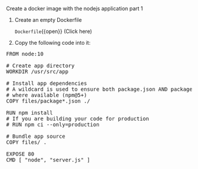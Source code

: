 Create a docker image with the nodejs application part 1

1. Create an empty Dockerfile

    `Dockerfile`{{open}} (Click here)
 
2. Copy the following code into it:

<pre class="file" data-target="clipboard">
FROM node:10

# Create app directory
WORKDIR /usr/src/app

# Install app dependencies
# A wildcard is used to ensure both package.json AND package-lock.json are copied
# where available (npm@5+)
COPY files/package*.json ./

RUN npm install
# If you are building your code for production
# RUN npm ci --only=production

# Bundle app source
COPY files/ .

EXPOSE 80
CMD [ "node", "server.js" ]
</pre>




